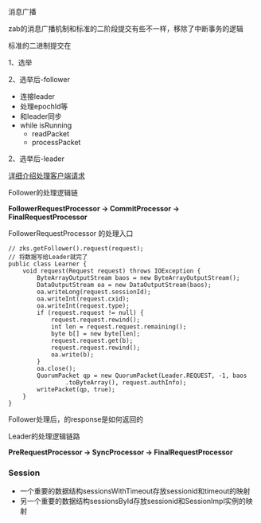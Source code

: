 消息广播

zab的消息广播机制和标准的二阶段提交有些不一样，移除了中断事务的逻辑

标准的二进制提交在



1、选举

2、选举后-follower

- 连接leader
- 处理epochId等
- 和leader同步
- while isRunning
    - readPacket
    - processPacket

2、选举后-leader



[详细介绍处理客户端请求](https://www.cnblogs.com/aoshicangqiong/p/8029792.html)



Follower的处理逻辑链

**FollowerRequestProcessor -> CommitProcessor -> FinalRequestProcessor**



FollowerRequestProcessor 的处理入口

```
// zks.getFollower().request(request);
// 将数据写给Leader就完了
public class Learner {       
    void request(Request request) throws IOException {
        ByteArrayOutputStream baos = new ByteArrayOutputStream();
        DataOutputStream oa = new DataOutputStream(baos);
        oa.writeLong(request.sessionId);
        oa.writeInt(request.cxid);
        oa.writeInt(request.type);
        if (request.request != null) {
            request.request.rewind();
            int len = request.request.remaining();
            byte b[] = new byte[len];
            request.request.get(b);
            request.request.rewind();
            oa.write(b);
        }
        oa.close();
        QuorumPacket qp = new QuorumPacket(Leader.REQUEST, -1, baos
                .toByteArray(), request.authInfo);
        writePacket(qp, true);
    }
}
```

Follower处理后，的response是如何返回的



Leader的处理逻辑链路

**PreRequestProcessor -> SyncProcessor -> FinalRequestProcessor**





### Session

- 一个重要的数据结构sessionsWithTimeout存放sessionid和timeout的映射
- 另一个重要的数据结构sessionsById存放sessionid和SessionImpl实例的映射